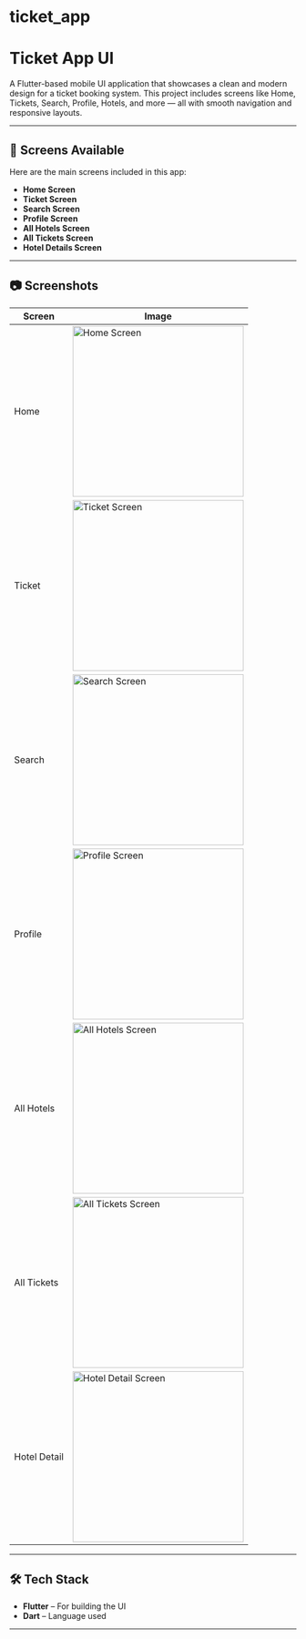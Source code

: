 # ticket_app




# Ticket App UI

A Flutter-based mobile UI application that showcases a clean and modern design for a ticket booking system. This project includes screens like Home, Tickets, Search, Profile, Hotels, and more — all with smooth navigation and responsive layouts.

---

## 📱 Screens Available

Here are the main screens included in this app:

- **Home Screen**
- **Ticket Screen**
- **Search Screen**
- **Profile Screen**
- **All Hotels Screen**
- **All Tickets Screen**
- **Hotel Details Screen**

---

## 📷 Screenshots


| Screen         | Image                                                                                   |
|----------------|-----------------------------------------------------------------------------------------|
| Home           | <img src="assets/screenshots/home.png" width="300" alt="Home Screen" />                 |
| Ticket         | <img src="assets/screenshots/tickets.png" width="300" alt="Ticket Screen" />            |
| Search         | <img src="assets/screenshots/search.png" width="300" alt="Search Screen" />             |
| Profile        | <img src="assets/screenshots/profile.png" width="300" alt="Profile Screen" />           |
| All Hotels     | <img src="assets/screenshots/all_hotels.png" width="300" alt="All Hotels Screen" />     |
| All Tickets    | <img src="assets/screenshots/all_tickets.png" width="300" alt="All Tickets Screen" />   |
| Hotel Detail   | <img src="assets/screenshots/hotel_detail.png" width="300" alt="Hotel Detail Screen" /> |

---

## 🛠️ Tech Stack

- **Flutter** – For building the UI
- **Dart** – Language used

---
